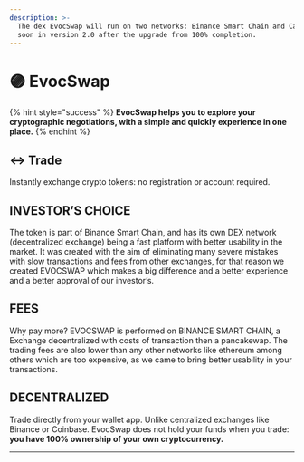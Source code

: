 ```yaml
---
description: >-
  The dex EvocSwap will run on two networks: Binance Smart Chain and Cardano,
  soon in version 2.0 after the upgrade from 100% completion.
---
```


# 🟣 EvocSwap

{% hint style="success" %}
**EvocSwap helps you to explore your cryptographic negotiations, with a simple and quickly experience in one place.**
{% endhint %}

## ↔️ Trade

Instantly exchange crypto tokens: no registration or account required.

## INVESTOR’S CHOICE&#x20;

The token is part of Binance Smart Chain, and has its own DEX network (decentralized exchange) being a fast platform with better usability in the market. It was created with the aim of eliminating many severe mistakes with slow transactions and fees from other exchanges, for that reason we created EVOCSWAP which makes a big difference and a better experience and a better approval of our investor’s.

## FEES&#x20;

Why pay more? EVOCSWAP is performed on BINANCE SMART CHAIN, a Exchange decentralized with costs of transaction then a pancakewap. The trading fees are also lower than any other networks like ethereum among others which are too expensive, as we came to bring better usability in your transactions.

## DECENTRALIZED&#x20;

Trade directly from your wallet app. Unlike centralized exchanges like Binance or Coinbase. EvocSwap does not hold your funds when you trade: **you have 100% ownership of your own cryptocurrency.**

****
